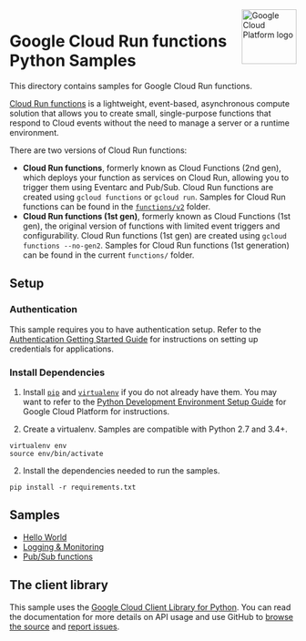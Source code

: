 <img src="https://avatars2.githubusercontent.com/u/2810941?v=3&s=96" alt="Google Cloud Platform logo" title="Google Cloud Platform" align="right" height="96" width="96"/>

# Google Cloud Run functions Python Samples

This directory contains samples for Google Cloud Run functions.

[Cloud Run functions](https://cloud.google.com/functions/docs/concepts/overview) is a lightweight, event-based, asynchronous compute solution that allows you to create small, single-purpose functions that respond to Cloud events without the need to manage a server or a runtime environment.

There are two versions of Cloud Run functions:

* **Cloud Run functions**, formerly known as Cloud Functions (2nd gen), which deploys your function as services on Cloud Run, allowing you to trigger them using Eventarc and Pub/Sub. Cloud Run functions are created using `gcloud functions` or `gcloud run`. Samples for Cloud Run functions can be found in the [`functions/v2`](v2/) folder.
* **Cloud Run functions (1st gen)**, formerly known as Cloud Functions (1st gen), the original version of functions with limited event triggers and configurability. Cloud Run functions (1st gen) are created using `gcloud functions --no-gen2`. Samples for Cloud Run functions (1st generation) can be found in the current `functions/` folder.

## Setup

### Authentication

This sample requires you to have authentication setup. Refer to the
[Authentication Getting Started Guide](https://cloud.google.com/docs/authentication/getting-started) for instructions on setting up
credentials for applications.

### Install Dependencies

1. Install [`pip`](https://pip.pypa.io/) and [`virtualenv`](https://virtualenv.pypa.io/) if you do not already have them. You may want to refer to the [Python Development Environment Setup Guide](https://cloud.google.com/python/setup) for Google Cloud Platform for instructions.

1. Create a virtualenv. Samples are compatible with Python 2.7 and 3.4+.

```shell
virtualenv env
source env/bin/activate
```

2. Install the dependencies needed to run the samples.

```shell
pip install -r requirements.txt
```

## Samples

* [Hello World](v2/helloworld/)
* [Logging & Monitoring](v2/log/)
* [Pub/Sub functions](v2/pubsub/)

## The client library

This sample uses the [Google Cloud Client Library for Python](https://googlecloudplatform.github.io/google-cloud-python/).
You can read the documentation for more details on API usage and use GitHub
to [browse the source](https://github.com/GoogleCloudPlatform/google-cloud-python) and  [report issues]( https://github.com/GoogleCloudPlatform/google-cloud-python/issues).